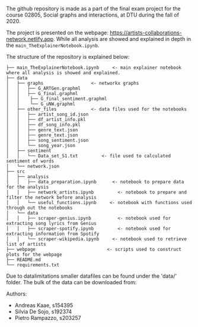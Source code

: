 The github repository is made as a part of the final exam project for the course 02805, Social graphs and interactions, at DTU during the fall of 2020.

The project is presented on the webpage: https://artists-collaborations-network.netlify.app.
While all analysis are showed and explained in depth in the `main_TheExplainerNotebook.ipynb`.


The structure of the repository is explained below:

```
├── main_TheExplainerNotebook.ipynb		<- main explainer notebook where all analysis is showed and explained.
├── data 
│   ├── graphs					<- networkx graphs
│   │   ├── G_ARTGen.graphml
│   │   ├── G_final.graphml
│   │	 ├── G_final_sentiment.graphml
│   │	 └── G_uNW.graphml
│   ├── other_files				<- data files used for the notebooks
│   │   ├── artist_song_id.json
│   │   ├── df_artist_info.pkl
│   │   ├── df_song_info.pkl
│   │   ├── genre_text.json
│   │   ├── genre_text.json
│   │	├── song_sentiment.json
│   │	└── song_year.json
│   ├── sentiment			
│   │   └── Data_set_S1.txt         <- file used to calculated sentiment of words
│   └── network.json
├── src		
│   ├── analysis				
│   │   ├── data_preparation.ipynb		<- notebook to prepare data for the analysis
│   │   ├── network_artists.ipynb		  <- notebook to prepare and filter the network before analysis
│   │	└── useful_functions.ipynb     <- notebook with functions used through out the notebooks
│   └── data
│   │   ├── scraper-genius.ipynb		  <- notebook used for extracting song lyrics from Genius
│   │   ├── scraper-spotify.ipynb		  <- notebook used for extracting information from Spotify
│   │	└── scraper-wikipedia.ipynb		<- notebook used to retrieve list of artists
├── webpage	                          <- scripts used to construct plots for the webpage
├── README.md
└── requirements.txt
```

Due to datalimitations smaller datafiles can be found under the 'data/' folder.
The bulk of the data can be downloaded from:



Authors:
- Andreas Kaae, s154395
- Silvia De Sojo, s192374
- Pietro Rampazzo, s203257
